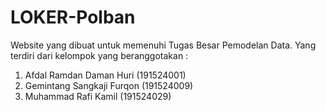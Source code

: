 # LOKER-Polban
Website yang dibuat untuk memenuhi Tugas Besar Pemodelan Data. Yang terdiri dari kelompok yang beranggotakan :
1. Afdal Ramdan Daman Huri (191524001)
2. Gemintang Sangkaji Furqon (191524009)
3. Muhammad Rafi Kamil (191524029)
